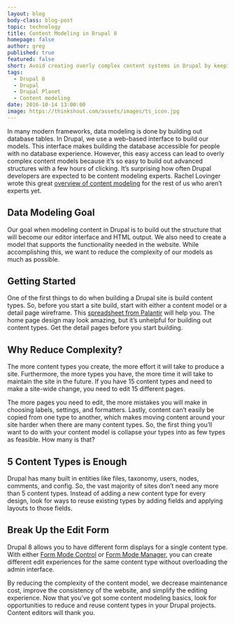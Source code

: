 ```yaml
---
layout: blog
body-class: blog-post
topic: technology
title: Content Modeling in Drupal 8
homepage: false
author: greg  
published: true
featured: false
short: Avoid creating overly complex content systems in Drupal by keeping these few things in mind.
tags:
  - Drupal 8
  - Drupal
  - Drupal Planet
  - Content modeling
date: 2016-10-14 13:00:00
image: https://thinkshout.com/assets/images/ts_icon.jpg
---
```


In many modern frameworks, data modeling is done by building out database tables. In Drupal, we use a web-based interface to build our models. This interface makes building the database accessible for people with no database experience. However, this easy access can lead to overly complex content models because it’s so easy to build out advanced structures with a few hours of clicking. It’s surprising how often Drupal developers are expected to be content modeling experts. Rachel Lovinger wrote this great [overview of content modeling](http://alistapart.com/article/content-modelling-a-master-skill) for the rest of us who aren’t experts yet.

## Data Modeling Goal
Our goal when modeling content in Drupal is to build out the structure that will become our editor interface and HTML output. We also need to create a model that supports the functionality needed in the website. While accomplishing this, we want to reduce the complexity of our models as much as possible.

## Getting Started
One of the first things to do when building a Drupal site is build content types. So, before you start a site build, start with either a content model or a detail page wireframe. This [spreadsheet from Palantir](https://docs.google.com/spreadsheets/d/15htLLWLguhwiuTLg_nndQNpgWVdUMy6UaR_d1q-v6iw/edit#gid=0) will help you. The home page design may look amazing, but it’s unhelpful for building out content types. Get the detail pages before you start building.

## Why Reduce Complexity?
The more content types you create, the more effort it will take to produce a site. Furthermore, the more types you have, the more time it will take to maintain the site in the future. If you have 15 content types and need to make a site-wide change, you need to edit 15 different pages.

The more pages you need to edit, the more mistakes you will make in choosing labels, settings, and formatters. Lastly, content can’t easily be copied from one type to another, which makes moving content around your site harder when there are many content types. So, the first thing you’ll want to do with your content model is collapse your types into as few types as feasible. How many is that?

## 5 Content Types is Enough
Drupal has many built in entities like files, taxonomy, users, nodes, comments, and config. So, the vast majority of sites don’t need any more than 5 content types. Instead of adding a new content type for every design, look for ways to reuse existing types by adding fields and applying layouts to those fields.

## Break Up the Edit Form
Drupal 8 allows you to have different form displays for a single content type. With either [Form Mode Control](https://www.drupal.org/project/form_mode_control) or [Form Mode Manager](https://www.drupal.org/project/form_mode_manager), you can create different edit experiences for the same content type without overloading the admin interface.

By reducing the complexity of the content model, we decrease maintenance cost, improve the consistency of the website, and simplify the editing experience. Now that you’ve got some content modeling basics, look for opportunities to reduce and reuse content types in your Drupal projects. Content editors will thank you.
